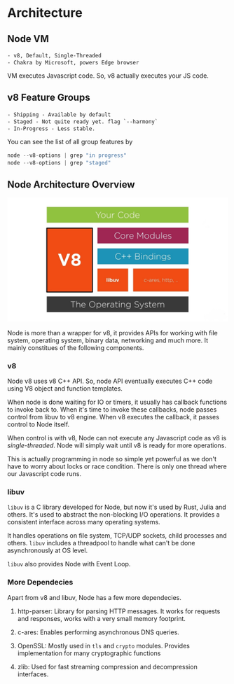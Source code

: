 # Architecture

## Node VM

    - v8, Default, Single-Threaded
    - Chakra by Microsoft, powers Edge browser

VM executes Javascript code. So, v8 actually executes your JS code.

## v8 Feature Groups

    - Shipping - Available by default
    - Staged - Not quite ready yet. flag `--harmony`
    - In-Progress - Less stable.

You can see the list of all group features by 

```js
node --v8-options | grep "in progress"
node --v8-options | grep "staged"
```

## Node Architecture Overview

![Node Architecture](./nodearchitecture.jpg "Node Architecture")

Node is more than a wrapper for v8, it provides APIs for working with file system, operating system, binary data, networking and much more. It mainly constitues of the following components.

### v8

Node v8 uses v8 C++ API. So, node API eventually executes C++ code using V8 object and function templates.

When node is done waiting for IO or timers, it usually has callback functions to invoke back to. When it's time to invoke these callbacks, node passes control from libuv to v8 engine. When v8 executes the callback, it passes control to Node itself. 

When control is with v8, Node can not execute any Javascript code as v8 is *single-threaded*. Node will simply wait until v8 is ready for more operations. 

This is actually programming in node so simple yet powerful as we don't have to worry about locks or race condition. There is only one thread where our Javascript code runs.

### libuv

`libuv` is a C library developed for Node, but now it's used by Rust, Julia and others. It's used to abstract the non-blocking I/O operations. It provides a consistent interface across many operating systems. 

It handles operations on file system, TCP/UDP sockets, child processes and others. `libuv` includes a threadpool to handle what can't be done asynchronously at OS level. 

`libuv` also provides Node with Event Loop.

### More Dependecies

Apart from v8 and libuv, Node has a few more dependecies.

1. http-parser: Library for parsing HTTP messages. It works for requests and responses, works with a very small memory footprint.

2. c-ares: Enables performing asynchronous DNS queries.

3. OpenSSL: Mostly used in `tls` and `crypto` modules. Provides implementation for many cryptographic functions

4. zlib: Used for fast streaming compression and decompression interfaces.

